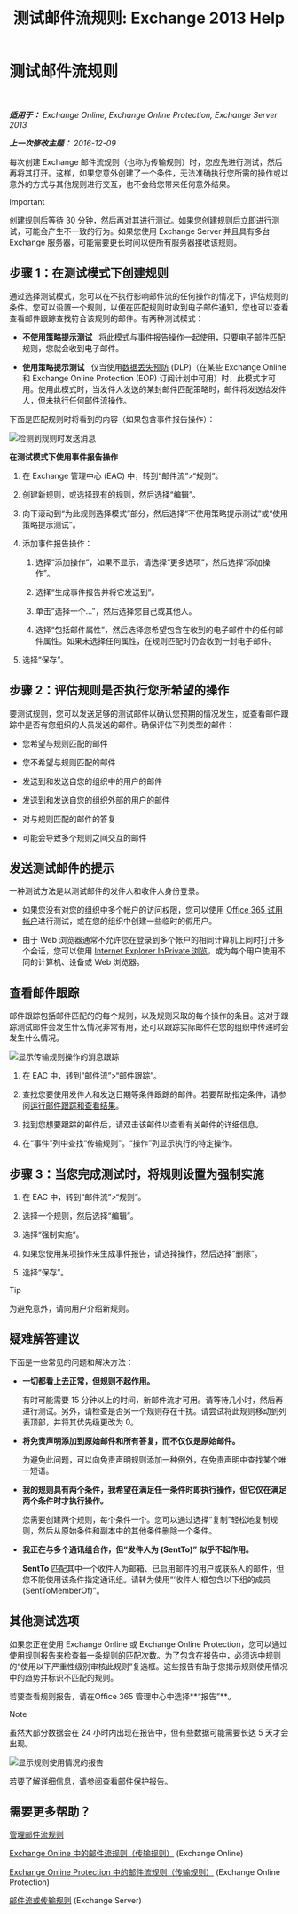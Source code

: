 ﻿---
title: '测试邮件流规则: Exchange 2013 Help'
TOCTitle: 测试邮件流规则
ms:assetid: 3d949e2a-8ba4-4261-8cfb-736fd2446ea1
ms:mtpsurl: https://technet.microsoft.com/zh-cn/library/Dn831862(v=EXCHG.150)
ms:contentKeyID: 63145018
ms.date: 01/11/2018
mtps_version: v=EXCHG.150
ms.translationtype: HT
---

# 测试邮件流规则

 

_**适用于：** Exchange Online, Exchange Online Protection, Exchange Server 2013_

_**上一次修改主题：** 2016-12-09_

每次创建 Exchange 邮件流规则（也称为传输规则）时，您应先进行测试，然后再将其打开。这样，如果您意外创建了一个条件，无法准确执行您所需的操作或以意外的方式与其他规则进行交互，也不会给您带来任何意外结果。

> [!important]
> 创建规则后等待 30 分钟，然后再对其进行测试。如果您创建规则后立即进行测试，可能会产生不一致的行为。如果您使用 Exchange Server 并且具有多台 Exchange 服务器，可能需要更长时间以便所有服务器接收该规则。


## 步骤 1：在测试模式下创建规则

通过选择测试模式，您可以在不执行影响邮件流的任何操作的情况下，评估规则的条件。您可以设置一个规则，以便在匹配规则时收到电子邮件通知，您也可以查看查看邮件跟踪查找符合该规则的邮件。有两种测试模式：

  - **不使用策略提示测试**   将此模式与事件报告操作一起使用，只要电子邮件匹配规则，您就会收到电子邮件。

  - **使用策略提示测试**   仅当使用[数据丢失预防](technical-overview-of-dlp-data-loss-prevention-in-exchange.md) (DLP)（在某些 Exchange Online 和 Exchange Online Protection (EOP) 订阅计划中可用）时，此模式才可用。使用此模式时，当发件人发送的某封邮件匹配策略时，邮件将发送给发件人，但未执行任何邮件流操作。

下面是匹配规则时将看到的内容（如果包含事件报告操作）：

![检测到规则时发送消息](images/Dn831862.c1a2db60-3fb9-4ddc-86d5-1757e2250f59(EXCHG.150).png "检测到规则时发送消息")

**在测试模式下使用事件报告操作**

1.  在 Exchange 管理中心 (EAC) 中，转到“邮件流”\>“规则”。

2.  创建新规则，或选择现有的规则，然后选择“编辑”。

3.  向下滚动到“为此规则选择模式”部分，然后选择“不使用策略提示测试”或“使用策略提示测试”。

4.  添加事件报告操作：
    
    1.  选择“添加操作”，如果不显示，请选择“更多选项”，然后选择“添加操作”。
    
    2.  选择“生成事件报告并将它发送到”。
    
    3.  单击“选择一个...”，然后选择您自己或其他人。
    
    4.  选择“包括邮件属性”，然后选择您希望包含在收到的电子邮件中的任何邮件属性。如果未选择任何属性，在规则匹配时仍会收到一封电子邮件。

5.  选择“保存”。

## 步骤 2：评估规则是否执行您所希望的操作

要测试规则，您可以发送足够的测试邮件以确认您预期的情况发生，或查看邮件跟踪中是否有您组织的人员发送的邮件。确保评估下列类型的邮件：

  - 您希望与规则匹配的邮件

  - 您不希望与规则匹配的邮件

  - 发送到和发送自您的组织中的用户的邮件

  - 发送到和发送自您的组织外部的用户的邮件

  - 对与规则匹配的邮件的答复

  - 可能会导致多个规则之间交互的邮件

## 发送测试邮件的提示

一种测试方法是以测试邮件的发件人和收件人身份登录。

  - 如果您没有对您的组织中多个帐户的访问权限，您可以使用 [Office 365 试用帐户](https://go.microsoft.com/fwlink/p/?linkid=402791)进行测试，或在您的组织中创建一些临时的假用户。

  - 由于 Web 浏览器通常不允许您在登录到多个帐户的相同计算机上同时打开多个会话，您可以使用 [Internet Explorer InPrivate 浏览](https://go.microsoft.com/fwlink/p/?linkid=402784)，或为每个用户使用不同的计算机、设备或 Web 浏览器。

## 查看邮件跟踪

邮件跟踪包括邮件匹配的的每个规则，以及规则采取的每个操作的条目。这对于跟踪测试邮件会发生什么情况非常有用，还可以跟踪实际邮件在您的组织中传递时会发生什么情况。

![显示传输规则操作的消息跟踪](images/Dn831862.64179f28-5c8c-421b-b630-cc1f7de9a34f(EXCHG.150).png "显示传输规则操作的消息跟踪")

1.  在 EAC 中，转到“邮件流”\>“邮件跟踪”。

2.  查找您要使用发件人和发送日期等条件跟踪的邮件。若要帮助指定条件，请参阅[运行邮件跟踪和查看结果](https://technet.microsoft.com/zh-cn/library/jj200712\(v=exchg.150\))。

3.  找到您想要跟踪的邮件后，请双击该邮件以查看有关邮件的详细信息。

4.  在“事件”列中查找“传输规则”。“操作”列显示执行的特定操作。

## 步骤 3：当您完成测试时，将规则设置为强制实施

1.  在 EAC 中，转到“邮件流”\>“规则”。

2.  选择一个规则，然后选择“编辑”。

3.  选择“强制实施”。

4.  如果您使用某项操作来生成事件报告，请选择操作，然后选择“删除”。

5.  选择“保存”。

> [!tip]
> 为避免意外，请向用户介绍新规则。


## 疑难解答建议

下面是一些常见的问题和解决方法：

  - **一切都看上去正常，但规则不起作用。**
    
    有时可能需要 15 分钟以上的时间，新邮件流才可用。请等待几小时，然后再进行测试。另外，请检查是否另一个规则存在干扰。请尝试将此规则移动到列表顶部，并将其优先级更改为 0。

  - **将免责声明添加到原始邮件和所有答复，而不仅仅是原始邮件。**
    
    为避免此问题，可以向免责声明规则添加一种例外，在免责声明中查找某个唯一短语。

  - **我的规则具有两个条件，我希望在满足任一条件时即执行操作，但它仅在满足两个条件时才执行操作。**
    
    您需要创建两个规则，每个条件一个。您可以通过选择“复制”轻松地复制规则，然后从原始条件和副本中的其他条件删除一个条件。

  - **我正在与多个通讯组合作，但“发件人为 (SentTo)”** **似乎不起作用。**
    
    **SentTo** 匹配其中一个收件人为邮箱、已启用邮件的用户或联系人的邮件，但您不能使用该条件指定通讯组。请转为使用“‘收件人’框包含以下组的成员 (SentToMemberOf)”。

## 其他测试选项

如果您正在使用 Exchange Online 或 Exchange Online Protection，您可以通过使用规则报告来检查每一条规则的匹配次数。为了包含在报告中，必须选中规则的“使用以下严重性级别审核此规则”复选框。这些报告有助于您揭示规则使用情况中的趋势并标识不匹配的规则。

若要查看规则报告，请在Office 365 管理中心中选择**“报告”**。

> [!NOTE]
> 虽然大部分数据会在 24 小时内出现在报告中，但有些数据可能需要长达 5 天才会出现。


![显示规则使用情况的报告](images/Dn831862.df5bf202-741d-432a-b71d-b37143f0ec0a(EXCHG.150).png "显示规则使用情况的报告")

若要了解详细信息，请参阅[查看邮件保护报告](https://go.microsoft.com/fwlink/p/?linkid=402958)。

## 需要更多帮助？

[管理邮件流规则](manage-mail-flow-rules-exchange-2013-help.md)

[Exchange Online 中的邮件流规则（传输规则）](https://technet.microsoft.com/zh-cn/library/jj919238\(v=exchg.150\)) (Exchange Online)

[Exchange Online Protection 中的邮件流规则（传输规则）](https://technet.microsoft.com/zh-cn/library/dn271424\(v=exchg.150\)) (Exchange Online Protection)

[邮件流或传输规则](mail-flow-rules-transport-rules-in-exchange-2013-exchange-2013-help.md) (Exchange Server)

